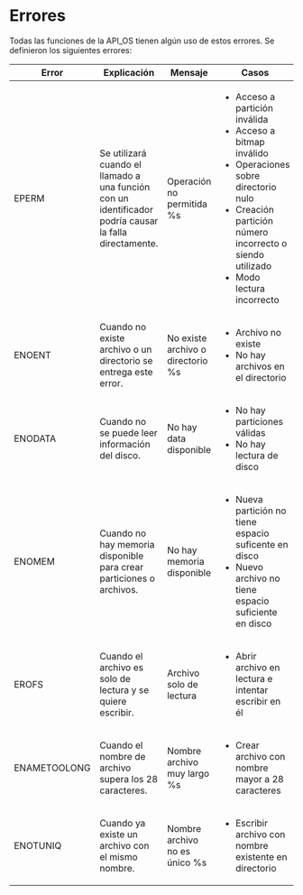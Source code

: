 # Errores

Todas las funciones de la API_OS tienen algún uso de estos errores. Se definieron los siguientes errores:

| Error  | Explicación  | Mensaje | Casos  |
|---|---|---|---|
| EPERM  | Se utilizará cuando el llamado a una función con un identificador podría causar la falla directamente.  | Operación no permitida %s |<ul><li>Acceso a partición inválida</li><li>Acceso a bitmap inválido</li><li>Operaciones sobre directorio nulo</li><li>Creación partición número incorrecto o siendo utilizado</li><li>Modo lectura incorrecto</li></ul> |
| ENOENT  | Cuando no existe archivo o un directorio se entrega este error. | No existe archivo o directorio %s | <ul><li>Archivo no existe</li><li>No hay archivos en el directorio</li></ul>  |
| ENODATA  | Cuando no se puede leer información del disco.   | No hay data disponible  |  <ul><li>No hay particiones válidas</li><li>No hay lectura de disco</li></ul> |
| ENOMEM  | Cuando no hay memoria disponible para crear particiones o archivos.  |  No hay memoria disponible |  <ul><li>Nueva partición no tiene espacio suficente en disco</li><li>Nuevo archivo no tiene espacio suficiente en disco</li></ul> |
| EROFS  | Cuando el archivo es solo de lectura y se quiere escribir.  | Archivo solo de lectura  | <ul><li>Abrir archivo en lectura e intentar escribir en él</li></ul>  |
| ENAMETOOLONG  | Cuando el nombre de archivo supera los 28 caracteres.  | Nombre archivo muy largo %s  | <ul><li>Crear archivo con nombre mayor a 28 caracteres</li></ul>  |
| ENOTUNIQ  | Cuando ya existe un archivo con el mismo nombre.  | Nombre archivo no es único %s  | <ul><li>Escribir archivo con nombre existente en directorio</li></ul>  |